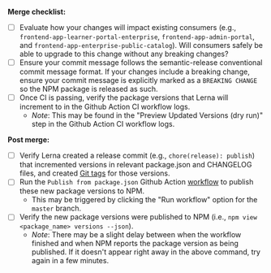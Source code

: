 **Merge checklist:**
- [ ] Evaluate how your changes will impact existing consumers (e.g., `frontend-app-learner-portal-enterprise`, `frontend-app-admin-portal`, and `frontend-app-enterprise-public-catalog`). Will consumers safely be able to upgrade to this change without any breaking changes?
- [ ] Ensure your commit message follows the semantic-release conventional commit message format. If your changes include a breaking change, ensure your commit message is explicitly marked as a `BREAKING CHANGE` so the NPM package is released as such.
- [ ] Once CI is passing, verify the package versions that Lerna will increment to in the Github Action CI workflow logs.
    - *Note*: This may be found in the "Preview Updated Versions (dry run)" step in the Github Action CI workflow logs.

**Post merge:**
- [ ] Verify Lerna created a release commit (e.g., ``chore(release): publish``) that incremented versions in relevant package.json and CHANGELOG files, and created [Git tags](https://github.com/openedx/frontend-enterprise/tags) for those versions.
- [ ] Run the ``Publish from package.json`` Github Action [workflow](https://github.com/openedx/frontend-enterprise/actions/workflows/publish-from-package.yml) to publish these new package versions to NPM.
    - This may be triggered by clicking the "Run workflow" option for the ``master`` branch.
- [ ] Verify the new package versions were published to NPM (i.e., ``npm view <package_name> versions --json``).
    - *Note*: There may be a slight delay between when the workflow finished and when NPM reports the package version as being published. If it doesn't appear right away in the above command, try again in a few minutes.
